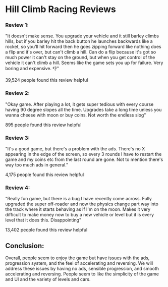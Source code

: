 # Hill Climb Racing Reviews #
### Review 1: ###
"It doesn't make sense. You upgrade your vehicle and it still barley climbs hills, but if you barley hit the back button he launches backwards like a rocket, so you'll hit forward then he goes zipping forward like nothing does a flip and it's over, but can't climb a hill. Can do a flip because it's got so much power it can't stay on the ground, but when you get control of the vehicle it can't climb a hill. Seems like the game sets you up for failure. Very boring and expensive. 👎"

39,524 people found this review helpful

### Review 2: ###
"Okay game. After playing a lot, it gets super tedious with every course having 90 degree slopes all the time. Upgrades take a long time unless you wanna cheese with moon or buy coins. Not worth the endless slog"

895 people found this review helpful

### Review 3: ###
"It's a good game, but there's a problem with the ads. There's no X appearing in the edge of the screen, so every 3 rounds I have to restart the game and my coins etc from the last round are gone. Not to mention there's way too much ads in general."

4,175 people found this review helpful

### Review 4: ###
"Really fun game, but there is a bug I have recently come across. Fully upgraded the super off-roader and now the physics change part way into the track where it starts behaving as if I'm on the moon. Makes it very difficult to make money now to buy a new vehicle or level but it is every level that it does this. Disappointing"

13,402 people found this review helpful

## Conclusion: ##
Overall, people seem to enjoy the game but have issues with the ads, progression system, and the feel of accelerating and reversing. We will address these issues by having no ads, sensible progression, and smooth accelerating and reversing. People seem to like the simplicity of the game and UI and the variety of levels and cars.
